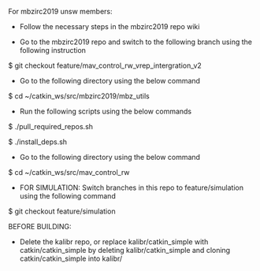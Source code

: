 For mbzirc2019 unsw members:

- Follow the necessary steps in the mbzirc2019 repo wiki

- Go to the mbzirc2019 repo and switch to the following branch using the following instruction

$ git checkout feature/mav_control_rw_vrep_intergration_v2

- Go to the following directory using the below command

$ cd ~/catkin_ws/src/mbzirc2019/mbz_utils

- Run the following scripts using the below commands

$ ./pull_required_repos.sh

$ ./install_deps.sh

- Go to the following directory using the below command

$ cd ~/catkin_ws/src/mav_control_rw

- FOR SIMULATION: Switch branches in this repo to feature/simulation using the following command

$ git checkout feature/simulation

BEFORE BUILDING:

- Delete the kalibr repo, or replace kalibr/catkin_simple with catkin/catkin_simple by deleting kalibr/catkin_simple and cloning catkin/catkin_simple into kalibr/


